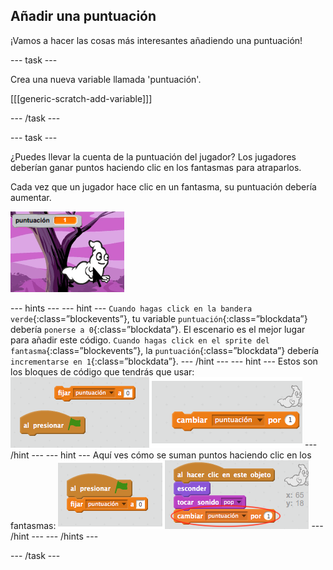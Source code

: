 ## Añadir una puntuación

¡Vamos a hacer las cosas más interesantes añadiendo una puntuación!

\--- task \---

Crea una nueva variable llamada 'puntuación'.

[[[generic-scratch-add-variable]]]

\--- /task \---

\--- task \---

¿Puedes llevar la cuenta de la puntuación del jugador? Los jugadores deberían ganar puntos haciendo clic en los fantasmas para atraparlos.

Cada vez que un jugador hace clic en un fantasma, su puntuación debería aumentar.

![Incrementar la puntuación](images/ghost-score-test.png)

\--- hints \--- \--- hint \--- `Cuando hagas click en la bandera verde`{:class=”blockevents”}, tu variable `puntuación`{:class=”blockdata”} debería `ponerse a 0`{:class=”blockdata”}. El escenario es el mejor lugar para añadir este código. `Cuando hagas click en el sprite del fantasma`{:class=”blockevents”}, la `puntuación`{:class=”blockdata”} debería `incrementarse en 1`{:class=”blockdata”}. \--- /hint \--- \--- hint \--- Estos son los bloques de código que tendrás que usar: ![screenshot](images/ghost-score-blocks.png) \--- /hint \--- \--- hint \--- Aquí ves cómo se suman puntos haciendo clic en los fantasmas: ![screenshot](images/ghost-score-code.png) \--- /hint \--- \--- /hints \---

\--- /task \---